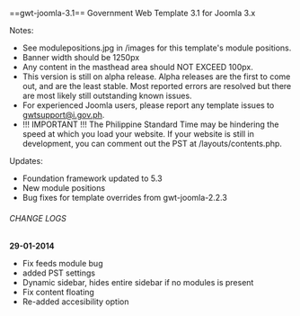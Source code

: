 ==gwt-joomla-3.1==
Government Web Template 3.1 for Joomla 3.x

Notes:
* See modulepositions.jpg in /images for this template's module positions.
* Banner width should be 1250px
* Any content in the masthead area should NOT EXCEED 100px.
* This version is still on alpha release. Alpha releases are the first to come out, and are the least stable. Most reported errors are resolved but there are most likely still outstanding known issues.
* For experienced Joomla users, please report any template issues to gwtsupport@i.gov.ph.
* !!! IMPORTANT !!! The Philippine Standard Time may be hindering the speed at which you load your website. If your website is still in development, you can comment out the PST at /layouts/contents.php.

Updates:
* Foundation framework updated to 5.3
* New module positions
* Bug fixes for template overrides from gwt-joomla-2.2.3

###### CHANGE LOGS
**29-01-2014**
- Fix feeds module bug
- added PST settings
- Dynamic sidebar, hides entire sidebar if no modules is present
- Fix content floating
- Re-added accesibility option

